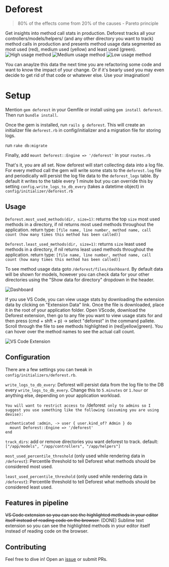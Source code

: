 # Deforest
> 80% of the effects come from 20% of the causes - Pareto principle

Get insights into method call stats in production. Deforest tracks all your controllers/models/helpers/ (and any other directory you want to track) method calls in production and presents method usage data segmented as most used (red), medium used (yellow) and least used (green).
![High usage method](https://user-images.githubusercontent.com/1737753/218310194-68913ce3-75b9-49c4-aead-ab5eaa5185c0.png)
![Medium usage method](https://user-images.githubusercontent.com/1737753/218310233-81951339-c364-4d85-92f8-da3dbb012c78.png)
![Low usage method](https://user-images.githubusercontent.com/1737753/218310273-a3a68516-bbe8-41e3-bbc2-2fbbf67d1511.png)

You can anaylze this data the next time you are refactoring some code and want to know the impact of your change. Or if it's bearly used you may even decide to get rid of that code or whatever else. Use your imagination!

# Setup
Mention `gem deforest` in your Gemfile or install using `gem install deforest`. Then run `bundle install`.

Once the gem is installed, run `rails g deforest`. This will create an initializer file `deforest.rb` in config/initializer and a migration file for storing logs.

run `rake db:migrate`

Finally, add `mount Deforest::Engine => '/deforest'` in your `routes.rb`

That's it, you are all set. Now deforest will start collecting data into a log file. For every method call the gem will write some stats to the `deforest.log` file and periodically will persist the log file data to the `deforest_logs` table. By default it writes to the table every 1 minute but you can override this by setting `config.write_logs_to_db_every` (takes a datetime object) in `config/initializer/deforest.rb` 

## Usage
`Deforest.most_used_methods(dir, size=1)`: returns the top `size` most used methods in a directory, if nil returns most used methods throughout the application. return type: `[file name, line number, method name, call count (how many times this method has been called)]`

`Deforest.least_used_methods(dir, size=1)`: returns `size` least used methods in a directory, if nil returns least used methods throughout the application. return type: `[file name, line number, method name, call count (how many times this method has been called)]`

To see method usage data goto `/deforest/files/dashboard`. By default data will be shown for models, however you can check data for your other directories using the "Show data for directory" dropdown in the header.

![Dashboard](https://user-images.githubusercontent.com/1737753/220743618-befdee12-c861-4733-abdd-7ab92143c39c.png)

If you use VS Code, you can view usage stats by downloading the extension data by clicking on "Extension Data" link. Once the file is downloaded, place it in the root of your application folder. Open VScode, download the Deforest extension, then go to any file you want to view usage stats for and then press (cmd + shft + p) -> select "deforest" in the command pallete. Scroll through the file to see methods highlighted in (red|yellow|green). You can hover over the method names to see the actual call count.

![VS Code Extension](https://user-images.githubusercontent.com/1737753/220743043-3e3e9ba8-f8d6-4ad1-8790-6bdbcba274ee.png)

## Configuration
There are a few settings you can tweak in `config/initializers/deforest.rb`.

`write_logs_to_db_every`: Deforest will persist data from the log file to the DB every `write_logs_to_db_every`. Change this to `5.minutes` or `1.hour` or anything else, depending on your application workload.

`You will want to restrict access to `/deforest` only to admins so I suggest you use something like the following (assuming you are using devise):`
```
authenticated :admin, -> user { user.kind_of? Admin } do
  mount Deforest::Engine => '/deforest'
end
```

`track_dirs`: add or remove directories you want deforest to track. default: `["/app/models", "/app/controllers", "/app/helpers"]`

`most_used_percentile_threshold` (only used while rendering data in `/deforest`): Percentile threshold to tell Deforest what methods should be considered most used.

`least_used_percentile_threshold` (only used while rendering data in `/deforest`): Percentile threshold to tell Deforest what methods should be considered least used.

## Features in pipeline
~~VS Code extension so you can see the highlighted methods in your editor itself instead of reading code on the browser.~~ (DONE)
Sublime text extension so you can see the highlighted methods in your editor itself instead of reading code on the browser.

## Contributing
Feel free to dive in! Open an <a href="https://github.com/blackblood/deforest/issues">issue</a> or submit PRs.